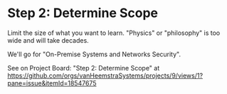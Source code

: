 # Step 2: Determine Scope

Limit the size of what you want to learn. "Physics" or "philosophy" is too wide and will take decades.

We'll go for "On-Premise Systems and Networks Security".

See on Project Board: "Step 2: Determine Scope" at https://github.com/orgs/vanHeemstraSystems/projects/9/views/1?pane=issue&itemId=18547675
